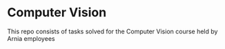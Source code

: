 # Computer Vision
This repo consists of tasks solved for the Computer Vision course held by Arnia employees
